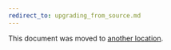 ```yaml
---
redirect_to: upgrading_from_source.md
---
```


This document was moved to [another location](upgrading_from_source.md).
